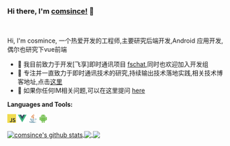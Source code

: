 ### Hi there, I'm [comsince!](https://comsince.github.io) 👋

<br />

Hi, I'm cosmince, 一个热爱开发的工程师,主要研究后端开发,Android 应用开发,偶尔也研究下vue前端

- 🔭 我目前致力于开发[飞享]即时通讯项目 [fschat](https://github.com/https://github.com/fsharechat),同时也欢迎加入开发组
- 🌱 专注并一直致力于即时通讯技术的研究,持续输出技术落地实践,相关技术博客地址,点击[这里](https://www.comsince.cn)
- 💬 如果你任何IM相关问题,可以在这里提问 [here](https://github.com/comsince/comsince/issues)

**Languages and Tools:**  

<code><img height="20" src="https://raw.githubusercontent.com/github/explore/80688e429a7d4ef2fca1e82350fe8e3517d3494d/topics/javascript/javascript.png"></code>
<code><img height="20" src="https://raw.githubusercontent.com/github/explore/80688e429a7d4ef2fca1e82350fe8e3517d3494d/topics/vue/vue.png"></code>
<code><img height="20" src="https://raw.githubusercontent.com/github/explore/5c058a388828bb5fde0bcafd4bc867b5bb3f26f3/topics/java/java.png"></code>
<code><img height="20" src="https://raw.githubusercontent.com/github/explore/80688e429a7d4ef2fca1e82350fe8e3517d3494d/topics/android/android.png"></code> 

<!--- 
  if you have forked this to use on your profile, 
  Change the `github-readme-stats.anuraghazra1.vercel.app` to `github-readme-stats.vercel.app` 
--->

<!--- 
<a href="https://github.com/anuraghazra/github-readme-stats">
  <img align="center" src="https://github-readme-stats.anuraghazra1.vercel.app/api/top-langs/?username=comsince&theme=gruvbox&hide=glsl,python" />
</a>
--->
<a href="https://github.com/anuraghazra/github-readme-stats">
  <img align="center" src="https://github-readme-stats.anuraghazra1.vercel.app/api?username=comsince&show_icons=true&theme=onedark&line_height=27&v=5" alt="comsince's github stats" />
</a>

<a href="https://github.com/comsince/vue-chat">
  <!-- Change the `github-readme-stats.anuraghazra1.vercel.app` to `github-readme-stats.vercel.app`  -->
  <img align="center" src="https://github-readme-stats.anuraghazra1.vercel.app/api/pin/?username=comsince&repo=vue-chat&theme=radical" />
</a>

<a href="https://github.com/comsince/android-chat">
  <!-- Change the `github-readme-stats.anuraghazra1.vercel.app` to `github-readme-stats.vercel.app`  -->
  <img align="center" src="https://github-readme-stats.anuraghazra1.vercel.app/api/pin/?username=comsince&repo=android-chatt&theme=radical" />
</a>
